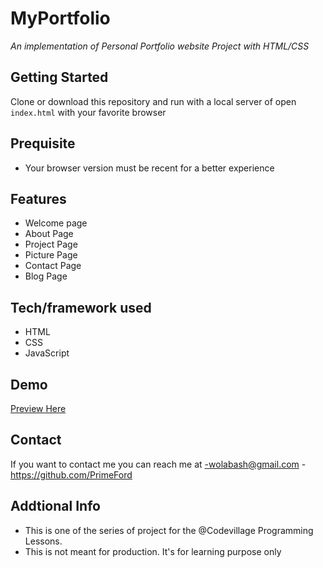 # MyPortfolio

_An implementation of Personal Portfolio website Project with HTML/CSS_

## Getting Started

Clone or download this repository and run with a local server of open `index.html` with your favorite browser

## Prequisite

- Your browser version must be recent for a better experience

## Features

- Welcome page
- About Page
- Project Page
- Picture Page
- Contact Page
- Blog Page

## Tech/framework used

- HTML
- CSS
- JavaScript

## Demo

[Preview Here](https://dainty-cucurucho-58125e.netlify.app)

<!-- ![screenshot](./media/snip.png) -->

## Contact

If you want to contact me you can reach me at
-wolabash@gmail.com -https://github.com/PrimeFord

## Addtional Info

- This is one of the series of project for the @Codevillage Programming Lessons.
- This is not meant for production. It's for learning purpose only
